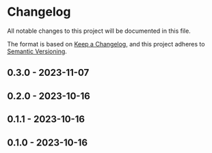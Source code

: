 # Changelog

All notable changes to this project will be documented in this file.

The format is based on [Keep a Changelog](https://keepachangelog.com/en/1.0.0/),
and this project adheres to [Semantic Versioning](https://semver.org/spec/v2.0.0.html).

## 0.3.0 - 2023-11-07

## 0.2.0 - 2023-10-16

## 0.1.1 - 2023-10-16

## 0.1.0 - 2023-10-16
